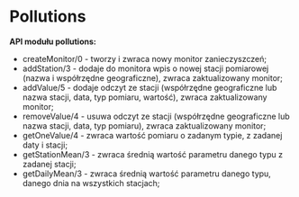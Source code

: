 # Pollutions

**API modułu pollutions:**

* createMonitor/0 - tworzy i zwraca nowy monitor zanieczyszczeń;
* addStation/3 - dodaje do monitora wpis o nowej stacji pomiarowej (nazwa i współrzędne geograficzne), zwraca zaktualizowany monitor;
* addValue/5 - dodaje odczyt ze stacji (współrzędne geograficzne lub nazwa stacji, data, typ pomiaru, wartość), zwraca zaktualizowany monitor;
* removeValue/4 - usuwa odczyt ze stacji (współrzędne geograficzne lub nazwa stacji, data, typ pomiaru), zwraca zaktualizowany monitor;
* getOneValue/4 - zwraca wartość pomiaru o zadanym typie, z zadanej daty i stacji;
* getStationMean/3 - zwraca średnią wartość parametru danego typu z zadanej stacji;
* getDailyMean/3 - zwraca średnią wartość parametru danego typu, danego dnia na wszystkich stacjach;
